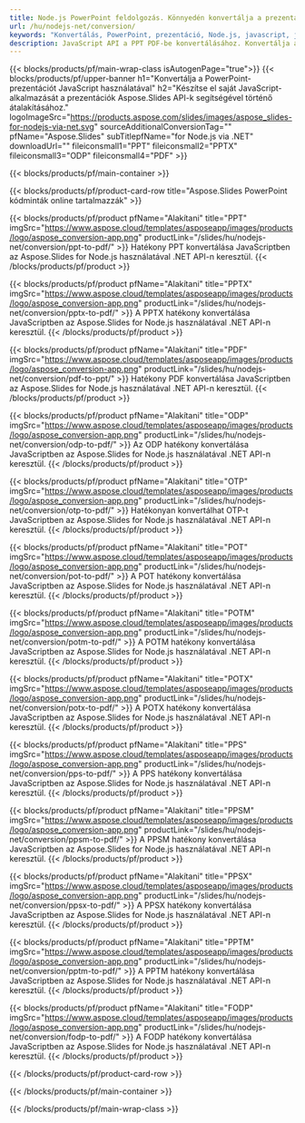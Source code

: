 ```yaml
---
title: Node.js PowerPoint feldolgozás. Könnyedén konvertálja a prezentációkat az Aspose.Slides segítségével.
url: /hu/nodejs-net/conversion/
keywords: "Konvertálás, PowerPoint, prezentáció, Node.js, javascript, js, PDF, konvertálás PDF-be, PPT PDF-be"
description: JavaScript API a PPT PDF-be konvertálásához. Konvertálja a prezentációkat JPG, PNG, HTML és más formátumokba JavaScriptben.
---
```


{{< blocks/products/pf/main-wrap-class isAutogenPage="true">}}
{{< blocks/products/pf/upper-banner h1="Konvertálja a PowerPoint-prezentációt JavaScript használatával" h2="Készítse el saját JavaScript-alkalmazását a prezentációk Aspose.Slides API-k segítségével történő átalakításához." logoImageSrc="https://products.aspose.com/slides/images/aspose_slides-for-nodejs-via-net.svg" sourceAdditionalConversionTag="" pfName="Aspose.Slides" subTitlepfName="for Node.js via .NET" downloadUrl="" fileiconsmall1="PPT" fileiconsmall2="PPTX" fileiconsmall3="ODP" fileiconsmall4="PDF" >}}

{{< blocks/products/pf/main-container >}}

{{< blocks/products/pf/product-card-row title="Aspose.Slides PowerPoint kódminták online tartalmazzák" >}}

{{< blocks/products/pf/product pfName="Alakítani" title="PPT" imgSrc="https://www.aspose.cloud/templates/asposeapp/images/products/logo/aspose_conversion-app.png" productLink="/slides/hu/nodejs-net/conversion/ppt-to-pdf/" >}}
Hatékony PPT konvertálása JavaScriptben az Aspose.Slides for Node.js használatával .NET API-n keresztül.
{{< /blocks/products/pf/product >}}
{{< blocks/products/pf/product pfName="Alakítani" title="PPTX" imgSrc="https://www.aspose.cloud/templates/asposeapp/images/products/logo/aspose_conversion-app.png" productLink="/slides/hu/nodejs-net/conversion/pptx-to-pdf/" >}}
A PPTX hatékony konvertálása JavaScriptben az Aspose.Slides for Node.js használatával .NET API-n keresztül.
{{< /blocks/products/pf/product >}}
{{< blocks/products/pf/product pfName="Alakítani" title="PDF" imgSrc="https://www.aspose.cloud/templates/asposeapp/images/products/logo/aspose_conversion-app.png" productLink="/slides/hu/nodejs-net/conversion/pdf-to-ppt/" >}}
Hatékony PDF konvertálása JavaScriptben az Aspose.Slides for Node.js használatával .NET API-n keresztül.
{{< /blocks/products/pf/product >}}
{{< blocks/products/pf/product pfName="Alakítani" title="ODP" imgSrc="https://www.aspose.cloud/templates/asposeapp/images/products/logo/aspose_conversion-app.png" productLink="/slides/hu/nodejs-net/conversion/odp-to-pdf/" >}}
Az ODP hatékony konvertálása JavaScriptben az Aspose.Slides for Node.js használatával .NET API-n keresztül.
{{< /blocks/products/pf/product >}}
{{< blocks/products/pf/product pfName="Alakítani" title="OTP" imgSrc="https://www.aspose.cloud/templates/asposeapp/images/products/logo/aspose_conversion-app.png" productLink="/slides/hu/nodejs-net/conversion/otp-to-pdf/" >}}
Hatékonyan konvertálhat OTP-t JavaScriptben az Aspose.Slides for Node.js használatával .NET API-n keresztül.
{{< /blocks/products/pf/product >}}
{{< blocks/products/pf/product pfName="Alakítani" title="POT" imgSrc="https://www.aspose.cloud/templates/asposeapp/images/products/logo/aspose_conversion-app.png" productLink="/slides/hu/nodejs-net/conversion/pot-to-pdf/" >}}
A POT hatékony konvertálása JavaScriptben az Aspose.Slides for Node.js használatával .NET API-n keresztül.
{{< /blocks/products/pf/product >}}
{{< blocks/products/pf/product pfName="Alakítani" title="POTM" imgSrc="https://www.aspose.cloud/templates/asposeapp/images/products/logo/aspose_conversion-app.png" productLink="/slides/hu/nodejs-net/conversion/potm-to-pdf/" >}}
A POTM hatékony konvertálása JavaScriptben az Aspose.Slides for Node.js használatával .NET API-n keresztül.
{{< /blocks/products/pf/product >}}
{{< blocks/products/pf/product pfName="Alakítani" title="POTX" imgSrc="https://www.aspose.cloud/templates/asposeapp/images/products/logo/aspose_conversion-app.png" productLink="/slides/hu/nodejs-net/conversion/potx-to-pdf/" >}}
A POTX hatékony konvertálása JavaScriptben az Aspose.Slides for Node.js használatával .NET API-n keresztül.
{{< /blocks/products/pf/product >}}
{{< blocks/products/pf/product pfName="Alakítani" title="PPS" imgSrc="https://www.aspose.cloud/templates/asposeapp/images/products/logo/aspose_conversion-app.png" productLink="/slides/hu/nodejs-net/conversion/pps-to-pdf/" >}}
A PPS hatékony konvertálása JavaScriptben az Aspose.Slides for Node.js használatával .NET API-n keresztül.
{{< /blocks/products/pf/product >}}
{{< blocks/products/pf/product pfName="Alakítani" title="PPSM" imgSrc="https://www.aspose.cloud/templates/asposeapp/images/products/logo/aspose_conversion-app.png" productLink="/slides/hu/nodejs-net/conversion/ppsm-to-pdf/" >}}
A PPSM hatékony konvertálása JavaScriptben az Aspose.Slides for Node.js használatával .NET API-n keresztül.
{{< /blocks/products/pf/product >}}
{{< blocks/products/pf/product pfName="Alakítani" title="PPSX" imgSrc="https://www.aspose.cloud/templates/asposeapp/images/products/logo/aspose_conversion-app.png" productLink="/slides/hu/nodejs-net/conversion/ppsx-to-pdf/" >}}
A PPSX hatékony konvertálása JavaScriptben az Aspose.Slides for Node.js használatával .NET API-n keresztül.
{{< /blocks/products/pf/product >}}
{{< blocks/products/pf/product pfName="Alakítani" title="PPTM" imgSrc="https://www.aspose.cloud/templates/asposeapp/images/products/logo/aspose_conversion-app.png" productLink="/slides/hu/nodejs-net/conversion/pptm-to-pdf/" >}}
A PPTM hatékony konvertálása JavaScriptben az Aspose.Slides for Node.js használatával .NET API-n keresztül.
{{< /blocks/products/pf/product >}}
{{< blocks/products/pf/product pfName="Alakítani" title="FODP" imgSrc="https://www.aspose.cloud/templates/asposeapp/images/products/logo/aspose_conversion-app.png" productLink="/slides/hu/nodejs-net/conversion/fodp-to-pdf/" >}}
A FODP hatékony konvertálása JavaScriptben az Aspose.Slides for Node.js használatával .NET API-n keresztül.
{{< /blocks/products/pf/product >}}


{{< /blocks/products/pf/product-card-row >}}

{{< /blocks/products/pf/main-container >}}
    
{{< /blocks/products/pf/main-wrap-class >}}